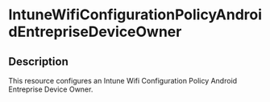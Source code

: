 
# IntuneWifiConfigurationPolicyAndroidEntrepriseDeviceOwner

## Description

This resource configures an Intune Wifi Configuration Policy Android Entreprise Device Owner.
